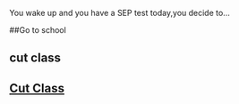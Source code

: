 You wake up and you have a SEP test today,you decide to...


##Go to school 
## cut class

 ## [Cut Class](cut_class/did_not_get_caught.md)

